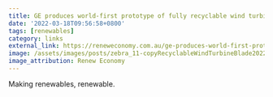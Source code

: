 ```yaml
---
title: GE produces world-first prototype of fully recyclable wind turbine blade
date: '2022-03-18T09:56:58+0800'
tags: [renewables]
category: links
external_link: https://reneweconomy.com.au/ge-produces-world-first-prototype-of-fully-recyclable-wind-turbine-blade/
image: /assets/images/posts/zebra_11-copyRecyclableWindTurbineBlade2022.jpg
image_attribution: Renew Economy
---
```


Making renewables, renewable.

